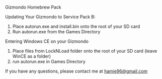 Gizmondo Homebrew Pack


Updating Your Gizmondo to Service Pack B:
1. Place autorun.exe and install.bin onto the root
of your SD card
2. Run autorun.exe from the Games Directory

Entering Windows CE on your Gizmondo
1. Place files from LockNLoad folder onto the root of your SD card (leave WinCE as a folder)
2. run autorun.exe in Games Directory

If you have any questions, please contact me at hamie96@gmail.com
